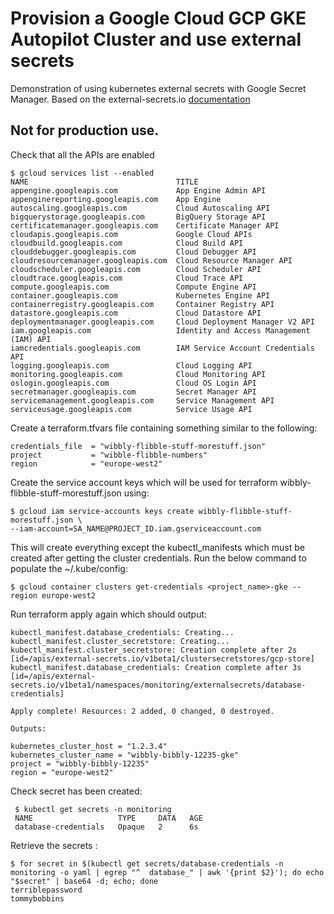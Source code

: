 # Provision a Google Cloud GCP GKE Autopilot Cluster and use external secrets

Demonstration of using kubernetes external secrets with Google Secret Manager. Based on the external-secrets.io [documentation](https://external-secrets.io/v0.8.3/provider/google-secrets-manager/)

## Not for production use.

Check that all the APIs are enabled
```
$ gcloud services list --enabled
NAME                                 TITLE
appengine.googleapis.com             App Engine Admin API
appenginereporting.googleapis.com    App Engine
autoscaling.googleapis.com           Cloud Autoscaling API
bigquerystorage.googleapis.com       BigQuery Storage API
certificatemanager.googleapis.com    Certificate Manager API
cloudapis.googleapis.com             Google Cloud APIs
cloudbuild.googleapis.com            Cloud Build API
clouddebugger.googleapis.com         Cloud Debugger API
cloudresourcemanager.googleapis.com  Cloud Resource Manager API
cloudscheduler.googleapis.com        Cloud Scheduler API
cloudtrace.googleapis.com            Cloud Trace API
compute.googleapis.com               Compute Engine API
container.googleapis.com             Kubernetes Engine API
containerregistry.googleapis.com     Container Registry API
datastore.googleapis.com             Cloud Datastore API
deploymentmanager.googleapis.com     Cloud Deployment Manager V2 API
iam.googleapis.com                   Identity and Access Management (IAM) API
iamcredentials.googleapis.com        IAM Service Account Credentials API
logging.googleapis.com               Cloud Logging API
monitoring.googleapis.com            Cloud Monitoring API
oslogin.googleapis.com               Cloud OS Login API
secretmanager.googleapis.com         Secret Manager API
servicemanagement.googleapis.com     Service Management API
serviceusage.googleapis.com          Service Usage API
```

Create a terraform.tfvars file containing something similar to the following:

    credentials_file  = "wibbly-flibble-stuff-morestuff.json"
    project           = "wibble-flibble-numbers"
    region            = "europe-west2"

Create the service account keys which will be used for terraform wibbly-flibble-stuff-morestuff.json using:

    $ gcloud iam service-accounts keys create wibbly-flibble-stuff-morestuff.json \
    --iam-account=SA_NAME@PROJECT_ID.iam.gserviceaccount.com 

This will create everything except the kubectl_manifests which must be created after getting the cluster credentials.
Run the below command to populate the ~/.kube/config:

    $ gcloud container clusters get-credentials <project_name>-gke --region europe-west2

Run terraform apply again which should output:

```
kubectl_manifest.database_credentials: Creating...
kubectl_manifest.cluster_secretstore: Creating...
kubectl_manifest.cluster_secretstore: Creation complete after 2s [id=/apis/external-secrets.io/v1beta1/clustersecretstores/gcp-store]
kubectl_manifest.database_credentials: Creation complete after 3s [id=/apis/external-secrets.io/v1beta1/namespaces/monitoring/externalsecrets/database-credentials]

Apply complete! Resources: 2 added, 0 changed, 0 destroyed.

Outputs:

kubernetes_cluster_host = "1.2.3.4"
kubernetes_cluster_name = "wibbly-bibbly-12235-gke"
project = "wibbly-bibbly-12235"
region = "europe-west2"
```

Check secret has been created:

     $ kubectl get secrets -n monitoring
     NAME                   TYPE     DATA   AGE
     database-credentials   Opaque   2      6s

Retrieve the secrets : 

```
$ for secret in $(kubectl get secrets/database-credentials -n monitoring -o yaml | egrep "^  database_" | awk '{print $2}'); do echo "$secret" | base64 -d; echo; done
terriblepassword
tommybobbins
```
